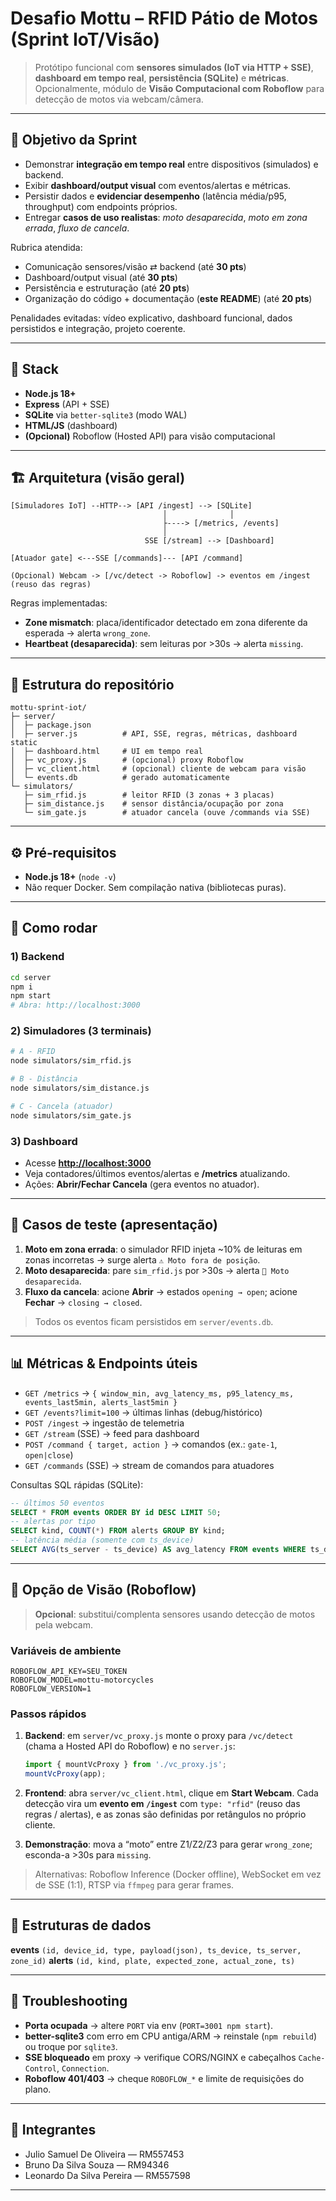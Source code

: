 # Desafio Mottu – RFID Pátio de Motos (Sprint IoT/Visão)

> Protótipo funcional com **sensores simulados (IoT via HTTP + SSE)**, **dashboard em tempo real**, **persistência (SQLite)** e **métricas**. Opcionalmente, módulo de **Visão Computacional com Roboflow** para detecção de motos via webcam/câmera.

---

## 📌 Objetivo da Sprint

* Demonstrar **integração em tempo real** entre dispositivos (simulados) e backend.
* Exibir **dashboard/output visual** com eventos/alertas e métricas.
* Persistir dados e **evidenciar desempenho** (latência média/p95, throughput) com endpoints próprios.
* Entregar **casos de uso realistas**: *moto desaparecida*, *moto em zona errada*, *fluxo de cancela*.

Rubrica atendida:

* Comunicação sensores/visão ⇄ backend (até **30 pts**)
* Dashboard/output visual (até **30 pts**)
* Persistência e estruturação (até **20 pts**)
* Organização do código + documentação (**este README**) (até **20 pts**)

Penalidades evitadas: vídeo explicativo, dashboard funcional, dados persistidos e integração, projeto coerente.

---

## 🧰 Stack

* **Node.js 18+**
* **Express** (API + SSE)
* **SQLite** via `better-sqlite3` (modo WAL)
* **HTML/JS** (dashboard)
* **(Opcional)** Roboflow (Hosted API) para visão computacional

---

## 🏗️ Arquitetura (visão geral)

```
[Simuladores IoT] --HTTP--> [API /ingest] --> [SQLite]
                                  │              │
                                  ├----> [/metrics, /events]
                                  │
                              SSE [/stream] --> [Dashboard]

[Atuador gate] <---SSE [/commands]--- [API /command]

(Opcional) Webcam -> [/vc/detect -> Roboflow] -> eventos em /ingest (reuso das regras)
```

Regras implementadas:

* **Zone mismatch**: placa/identificador detectado em zona diferente da esperada → alerta `wrong_zone`.
* **Heartbeat (desaparecida)**: sem leituras por >30s → alerta `missing`.

---

## 📁 Estrutura do repositório

```
mottu-sprint-iot/
├─ server/
│  ├─ package.json
│  ├─ server.js          # API, SSE, regras, métricas, dashboard static
│  ├─ dashboard.html     # UI em tempo real
│  ├─ vc_proxy.js        # (opcional) proxy Roboflow
│  ├─ vc_client.html     # (opcional) cliente de webcam para visão
│  └─ events.db          # gerado automaticamente
└─ simulators/
   ├─ sim_rfid.js        # leitor RFID (3 zonas + 3 placas)
   ├─ sim_distance.js    # sensor distância/ocupação por zona
   └─ sim_gate.js        # atuador cancela (ouve /commands via SSE)
```

---

## ⚙️ Pré‑requisitos

* **Node.js 18+** (`node -v`)
* Não requer Docker. Sem compilação nativa (bibliotecas puras).

---

## 🚀 Como rodar

### 1) Backend

```bash
cd server
npm i
npm start
# Abra: http://localhost:3000
```

### 2) Simuladores (3 terminais)

```bash
# A - RFID
node simulators/sim_rfid.js

# B - Distância
node simulators/sim_distance.js

# C - Cancela (atuador)
node simulators/sim_gate.js
```

### 3) Dashboard

* Acesse **[http://localhost:3000](http://localhost:3000)**
* Veja contadores/últimos eventos/alertas e **/metrics** atualizando.
* Ações: **Abrir/Fechar Cancela** (gera eventos no atuador).

---

## 🧪 Casos de teste (apresentação)

1. **Moto em zona errada**: o simulador RFID injeta ~10% de leituras em zonas incorretas → surge alerta `⚠️ Moto fora de posição`.
2. **Moto desaparecida**: pare `sim_rfid.js` por >30s → alerta `🚨 Moto desaparecida`.
3. **Fluxo da cancela**: acione **Abrir** → estados `opening → open`; acione **Fechar** → `closing → closed`.

> Todos os eventos ficam persistidos em `server/events.db`.

---

## 📊 Métricas & Endpoints úteis

* `GET /metrics` → `{ window_min, avg_latency_ms, p95_latency_ms, events_last5min, alerts_last5min }`
* `GET /events?limit=100` → últimas linhas (debug/histórico)
* `POST /ingest` → ingestão de telemetria
* `GET /stream` (SSE) → feed para dashboard
* `POST /command { target, action }` → comandos (ex.: `gate-1`, `open|close`)
* `GET /commands` (SSE) → stream de comandos para atuadores

Consultas SQL rápidas (SQLite):

```sql
-- últimos 50 eventos
SELECT * FROM events ORDER BY id DESC LIMIT 50;
-- alertas por tipo
SELECT kind, COUNT(*) FROM alerts GROUP BY kind;
-- latência média (somente com ts_device)
SELECT AVG(ts_server - ts_device) AS avg_latency FROM events WHERE ts_device IS NOT NULL;
```

---

## 🧩 Opção de Visão (Roboflow)

> **Opcional**: substitui/complenta sensores usando detecção de motos pela webcam.

### Variáveis de ambiente

```
ROBOFLOW_API_KEY=SEU_TOKEN
ROBOFLOW_MODEL=mottu-motorcycles
ROBOFLOW_VERSION=1
```

### Passos rápidos

1. **Backend**: em `server/vc_proxy.js` monte o proxy para `/vc/detect` (chama a Hosted API do Roboflow) e no `server.js`:

   ```js
   import { mountVcProxy } from './vc_proxy.js';
   mountVcProxy(app);
   ```
2. **Frontend**: abra `server/vc_client.html`, clique em **Start Webcam**. Cada detecção vira um **evento em `/ingest`** com `type: "rfid"` (reuso das regras / alertas), e as zonas são definidas por retângulos no próprio cliente.
3. **Demonstração**: mova a “moto” entre Z1/Z2/Z3 para gerar `wrong_zone`; esconda-a >30s para `missing`.

> Alternativas: Roboflow Inference (Docker offline), WebSocket em vez de SSE (1:1), RTSP via `ffmpeg` para gerar frames.

---

## 🧱 Estruturas de dados

**events** `(id, device_id, type, payload(json), ts_device, ts_server, zone_id)`
**alerts** `(id, kind, plate, expected_zone, actual_zone, ts)`

---

## 🐞 Troubleshooting

* **Porta ocupada** → altere `PORT` via env (`PORT=3001 npm start`).
* **better-sqlite3** com erro em CPU antiga/ARM → reinstale (`npm rebuild`) ou troque por `sqlite3`.
* **SSE bloqueado** em proxy → verifique CORS/NGINX e cabeçalhos `Cache-Control`, `Connection`.
* **Roboflow 401/403** → cheque `ROBOFLOW_*` e limite de requisições do plano.

---

## 👥 Integrantes

* Julio Samuel De Oliveira — RM557453
* Bruno Da Silva Souza — RM94346
* Leonardo Da Silva Pereira — RM557598

---
